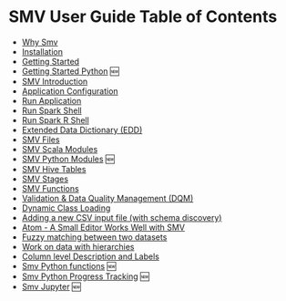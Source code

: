 # SMV User Guide Table of Contents

* [Why Smv](why_smv.md)
* [Installation](smv_install.md)
* [Getting Started](getting_started.md)
* [Getting Started Python](getting_started_python.md) :new:
* [SMV Introduction](smv_intro.md)
* [Application Configuration](app_config.md)
* [Run Application](run_app.md)
* [Run Spark Shell](run_shell.md)
* [Run Spark R Shell](smv_r.md)
* [Extended Data Dictionary (EDD)](edd.md)
* [SMV Files](smv_file.md)
* [SMV Scala Modules](smv_module.md)
* [SMV Python Modules](smv_module_python.md) :new:
* [SMV Hive Tables](smv_hive.md)
* [SMV Stages](smv_stages.md)
* [SMV Functions](functions.md)
* [Validation & Data Quality Management (DQM)](dqm.md)
* [Dynamic Class Loading](class_loader.md)
* [Adding a new CSV input file (with schema discovery)](schema_discovery.md)
* [Atom - A Small Editor Works Well with SMV](atom.md)
* [Fuzzy matching between two datasets](smv_entity_matcher2.md)
* [Work on data with hierarchies](smv_hier.md)
* [Column level Description and Labels](smv_desc_label.md)
* [Smv Python functions](smv_python_funcs.md) :new:
* [Smv Python Progress Tracking](smv_python_progress.md) :new:
* [Smv Jupyter](smv_jupyter.md) :new:
